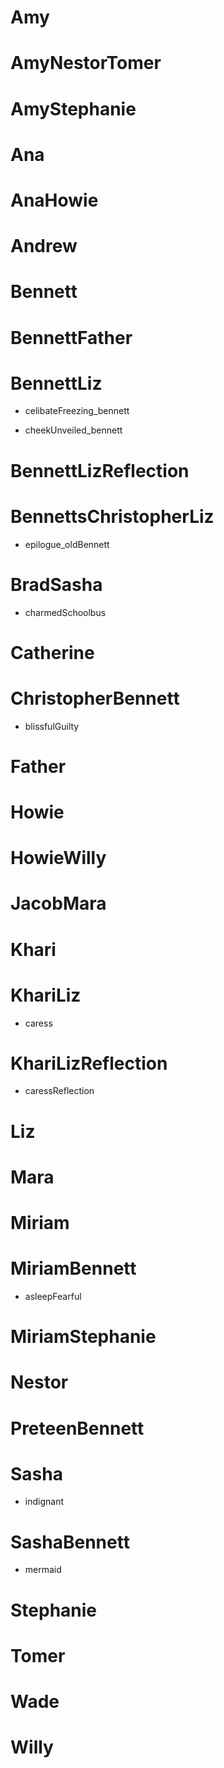 # Amy
<!-- * protester -->
<!-- * smoker -->

# AmyNestorTomer
<!-- * officer -->

# AmyStephanie
<!-- * squeezing -->

# Ana
<!-- * eating -->
<!-- * smirking -->
<!-- * squatting -->
<!-- * walgreens -->

# AnaHowie
<!-- * cemetery -->

# Andrew
<!-- * feigningFear -->

# Bennett
<!-- * backstage -->
<!-- * breakupDejected -->
<!-- * couchReading -->
<!-- * cordRear -->
<!-- * future -->
<!-- * museum -->
<!-- * past -->
<!-- * pious -->
<!-- * rubiksCube -->
<!-- * solicitingOpinion -->
<!-- * waitingRoomAsleep -->

# BennettFather
<!-- * present_bennett -->

# BennettLiz
<!-- * brushOff_liz -->
* celibateFreezing_bennett
<!-- * celibateFreezing_liz -->
* cheekUnveiled_bennett
<!-- * gingerbreadPrison_liz -->
<!-- * pampas -->

# BennettLizReflection
<!-- * afterglowReflection -->

# BennettsChristopherLiz
* epilogue_oldBennett

# BradSasha
* charmedSchoolbus

# Catherine
<!-- * quipping -->

# ChristopherBennett
* blissfulGuilty

# Father
<!-- * past -->
<!-- * roaring -->

# Howie
<!-- * stationWagon -->
<!-- * steamTunnel -->

# HowieWilly
<!-- * gangbanger_howie -->

# JacobMara
<!-- * eating -->

# Khari
<!-- * doubleAlbert -->

# KhariLiz
* caress
<!-- * jokingLaughing -->

# KhariLizReflection
* caressReflection

# Liz
<!-- * dateEnding -->
<!-- * defending -->
<!-- * goKarts -->
<!-- * museum -->
<!-- * notHungry -->

# Mara
<!-- * gopi -->

# Miriam
<!-- * infantCurious -->
<!-- * infantNursing -->
<!-- * reversing -->

# MiriamBennett
* asleepFearful

# MiriamStephanie
<!-- * mischievousBanjo -->

# Nestor
<!-- * greeting -->

# PreteenBennett
<!-- * buoy -->
<!-- * stairs -->
<!-- * stoic -->
<!-- * wistful -->

# Sasha
* indignant

# SashaBennett
* mermaid

# Stephanie
<!-- * bennettRecording -->

# Tomer
<!-- * abbeyRoad -->
<!-- * cemetery -->
<!-- * shaneBuying -->
<!-- * stationWagon -->
<!-- * steamTunnel -->

# Wade
<!-- * catholicGuy -->
<!-- * mingling -->
<!-- * protester -->
<!-- * watching -->

# Willy
<!-- * ducking -->
<!-- * epilogue -->
<!-- * greeting -->
